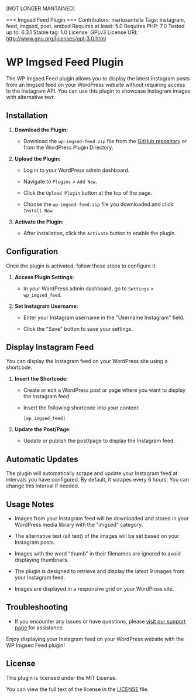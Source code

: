 [NOT LONGER MANTAINED]

=== Imgsed Feed Plugin ===
Contributors: mariosantella
Tags: instagram, feed, imgsed, post, embed
Requires at least: 5.0
Requires PHP: 7.0
Tested up to: 6.3.1
Stable tag: 1.0
License: GPLv3
License URI: http://www.gnu.org/licenses/gpl-3.0.html

# WP Imgsed Feed Plugin 

The WP Imgsed Feed plugin allows you to display the latest Instagram posts from an Imgsed feed on your WordPress website without requiring access to the Instagram API. You can use this plugin to showcase Instagram images with alternative text.

## Installation

1. **Download the Plugin:**

   - Download the `wp-imgsed-feed.zip` file from the [GitHub repository](https://github.com/mariosantella/wp_imgsed_feed) or from the WordPress Plugin Directory.

2. **Upload the Plugin:**

   - Log in to your WordPress admin dashboard.

   - Navigate to `Plugins` > `Add New`.

   - Click the `Upload Plugin` button at the top of the page.

   - Choose the `wp-imgsed-feed.zip` file you downloaded and click `Install Now`.

3. **Activate the Plugin:**

   - After installation, click the `Activate` button to enable the plugin.

## Configuration

Once the plugin is activated, follow these steps to configure it:

1. **Access Plugin Settings:**

   - In your WordPress admin dashboard, go to `Settings` > `wp_imgsed_feed`.

2. **Set Instagram Username:**

   - Enter your Instagram username in the "Username Instagram" field.

   - Click the "Save" button to save your settings.

## Display Instagram Feed

You can display the Instagram feed on your WordPress site using a shortcode.

1. **Insert the Shortcode:**

   - Create or edit a WordPress post or page where you want to display the Instagram feed.

   - Insert the following shortcode into your content:

     ```
     [wp_imgsed_feed]
     ```

2. **Update the Post/Page:**

   - Update or publish the post/page to display the Instagram feed.

## Automatic Updates

The plugin will automatically scrape and update your Instagram feed at intervals you have configured. By default, it scrapes every 6 hours. You can change this interval if needed.

## Usage Notes

- Images from your Instagram feed will be downloaded and stored in your WordPress media library with the "imgsed" category.

- The alternative text (alt text) of the images will be set based on your Instagram posts.

- Images with the word "thumb" in their filenames are ignored to avoid displaying thumbnails.

- The plugin is designed to retrieve and display the latest 9 images from your Instagram feed.

- Images are displayed in a responsive grid on your WordPress site.

## Troubleshooting

- If you encounter any issues or have questions, please [visit our support page](https://github.com/mariosantella/wp_imgsed_feed/issues) for assistance.

Enjoy displaying your Instagram feed on your WordPress website with the WP Imgsed Feed plugin!

## License

This plugin is licensed under the MIT License.

You can view the full text of the license in the [LICENSE](https://github.com/mariosantella/wp_imgsed_feed/LICENSE) file.

